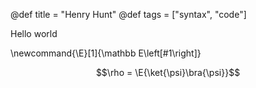 @def title = "Henry Hunt"
@def tags = ["syntax", "code"]

Hello world

\newcommand{\E}[1]{\mathbb E\left[#1\right]}

$$\rho = \E{\ket{\psi}\bra{\psi}}$$